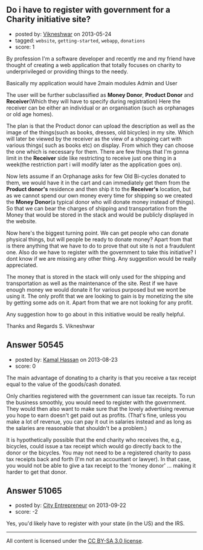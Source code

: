 ## Do i have to register with government for a Charity initiative site?

- posted by: [Vikneshwar](https://stackexchange.com/users/-1/19220-vikneshwar) on 2013-05-24
- tagged: `website`, `getting-started`, `webapp`, `donations`
- score: 1

By profession I'm a software developer and recently me and my friend have thought of creating a web application that totally focuses on charity to underprivileged or providing things to the needy. 

Basically my application would have 2main modules Admin and User

The user will be further subclassified as 
   **Money Donor**, **Product Donor** and **Receiver**(Which they will have to specify during registration)
Here the receiver can be either an individual or an organisation (such as orphanages or old age homes).

The plan is that the Product donor can upload the description as well as the image of the things(such as books, dresses, old bicycles) in my site. Which will later be viewed by the receiver as the view of a shopping cart with various things( such as books etc) on display. From which they can choose the one which is necessary for them. There are few things that I'm gonna limit in the **Receiver** side like restricting to receive just one thing in a week(the restriction part i will modify later as the application goes on).


Now lets assume if an Orphanage asks for few Old Bi-cycles donated to them, we would have it in the cart and can immediately get them from the **Product donor's** residence and then ship it to the **Receiver's** location, but as we cannot spend our own money every time for shipping so we created the **Money Donor**(a typical donor who will donate money instead of things). So that we can bear the charges of shipping and transportation from the Money that would be stored in the stack and would be publicly displayed in the website. 

Now here's the biggest turning point. We can get people who can donate physical things, but will people be ready to donate money? Apart from that is there anything that we have to do to prove that out site is not a fraudulent one. Also do we have to register with the government to take this initiative? I dont know if we are missing any other thing. Any suggestion would be really appreciated. 



The money that is stored in the stack will only used for the shipping and transportation as well as the maintenance of the site. Rest if we have enough money we would donate it for various purposed but we wont be using it. The only profit that we are looking to gain is by monetizing the site by getting some ads on it. Apart from that we are not looking for any profit.

Any suggestion how to go about in this initiative would be really helpful.

Thanks and Regards
S. Vikneshwar





## Answer 50545

- posted by: [Kamal Hassan](https://stackexchange.com/users/-1/27332-kamal-hassan) on 2013-08-23
- score: 0

The main advantage of donating to a charity is that you receive a tax receipt equal to the value of the goods/cash donated.

Only charities registered with the government can issue tax receipts. To run the business smoothly, you would need to register with the government. They would then also want to make sure that the lovely advertising revenue you hope to earn doesn't get paid out as profits. (That's fine, unless you make a lot of revenue, you can pay it out in salaries instead and as long as the salaries are reasonable that shouldn't be a problem.)

It is hypothetically possible that the end charity who receives the, e.g., bicycles, could issue a tax receipt which would go directly back to the donor or the bicycles. You may not need to be a registered charity to pass tax receipts back and forth (I'm not an accountant or lawyer). In that case, you would not be able to give a tax receipt to the 'money donor' ... making it harder to get that donor.


## Answer 51065

- posted by: [City Entrepreneur](https://stackexchange.com/users/-1/27990-city-entrepreneur) on 2013-09-22
- score: -2

<p>Yes, you'd likely have to register with your state (in the US) and the IRS.</p>




---

All content is licensed under the [CC BY-SA 3.0 license](https://creativecommons.org/licenses/by-sa/3.0/).
